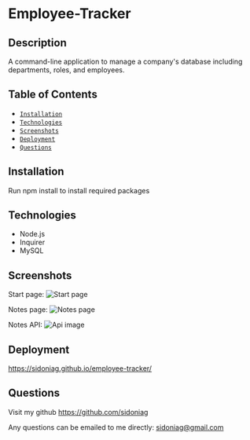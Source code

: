 # Employee-Tracker

## Description
A command-line application to manage a company's database including departments, roles, and employees. 

## Table of Contents

* [`Installation`](#installation)
* [`Technologies`](#technologies)
* [`Screenshots`](#screenshots)
* [`Deployment`](#deployment)
* [`Questions`](#questions)

## Installation
Run npm install to install required packages

## Technologies
* Node.js
* Inquirer
* MySQL

## Screenshots
Start page:
![Start page](./public/assets/images/note_start.png)

Notes page:
![Notes page](./public/assets/images/note_page.png)

Notes API: 
![Api image](./public/assets/images/notes_api.png)

## Deployment

<https://sidoniag.github.io/employee-tracker/>

## Questions
Visit my github
<https://github.com/sidoniag>

Any questions can be emailed to me directly: <sidoniag@gmail.com>